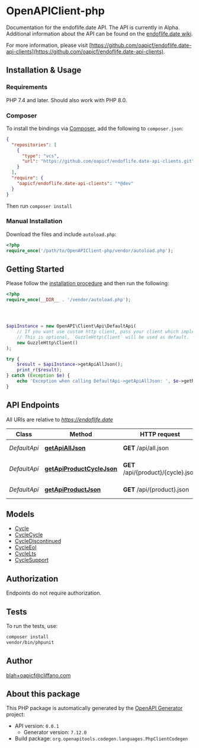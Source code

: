 # OpenAPIClient-php

Documentation for the endoflife.date API. The API is currently in Alpha. Additional information about the API can be found on the [endoflife.date wiki](https://github.com/endoflife-date/endoflife.date/wiki).

For more information, please visit [https://github.com/oapicf/endoflife.date-api-clients](https://github.com/oapicf/endoflife.date-api-clients).

## Installation & Usage

### Requirements

PHP 7.4 and later.
Should also work with PHP 8.0.

### Composer

To install the bindings via [Composer](https://getcomposer.org/), add the following to `composer.json`:

```json
{
  "repositories": [
    {
      "type": "vcs",
      "url": "https://github.com/oapicf/endoflife.date-api-clients.git"
    }
  ],
  "require": {
    "oapicf/endoflife.date-api-clients": "*@dev"
  }
}
```

Then run `composer install`

### Manual Installation

Download the files and include `autoload.php`:

```php
<?php
require_once('/path/to/OpenAPIClient-php/vendor/autoload.php');
```

## Getting Started

Please follow the [installation procedure](#installation--usage) and then run the following:

```php
<?php
require_once(__DIR__ . '/vendor/autoload.php');




$apiInstance = new OpenAPI\Client\Api\DefaultApi(
    // If you want use custom http client, pass your client which implements `GuzzleHttp\ClientInterface`.
    // This is optional, `GuzzleHttp\Client` will be used as default.
    new GuzzleHttp\Client()
);

try {
    $result = $apiInstance->getApiAllJson();
    print_r($result);
} catch (Exception $e) {
    echo 'Exception when calling DefaultApi->getApiAllJson: ', $e->getMessage(), PHP_EOL;
}

```

## API Endpoints

All URIs are relative to *https://endoflife.date*

Class | Method | HTTP request | Description
------------ | ------------- | ------------- | -------------
*DefaultApi* | [**getApiAllJson**](docs/Api/DefaultApi.md#getapialljson) | **GET** /api/all.json | All Products
*DefaultApi* | [**getApiProductCycleJson**](docs/Api/DefaultApi.md#getapiproductcyclejson) | **GET** /api/{product}/{cycle}.json | Single cycle details
*DefaultApi* | [**getApiProductJson**](docs/Api/DefaultApi.md#getapiproductjson) | **GET** /api/{product}.json | Get All Details

## Models

- [Cycle](docs/Model/Cycle.md)
- [CycleCycle](docs/Model/CycleCycle.md)
- [CycleDiscontinued](docs/Model/CycleDiscontinued.md)
- [CycleEol](docs/Model/CycleEol.md)
- [CycleLts](docs/Model/CycleLts.md)
- [CycleSupport](docs/Model/CycleSupport.md)

## Authorization
Endpoints do not require authorization.

## Tests

To run the tests, use:

```bash
composer install
vendor/bin/phpunit
```

## Author

blah+oapicf@cliffano.com

## About this package

This PHP package is automatically generated by the [OpenAPI Generator](https://openapi-generator.tech) project:

- API version: `0.0.1`
    - Generator version: `7.12.0`
- Build package: `org.openapitools.codegen.languages.PhpClientCodegen`
